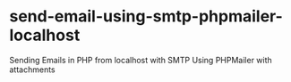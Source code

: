 # send-email-using-smtp-phpmailer-localhost
Sending Emails in PHP from localhost with SMTP Using PHPMailer with attachments
